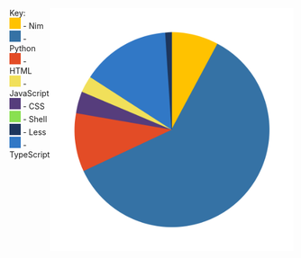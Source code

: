 <div style="display:flex;">

Key:<br>
![Nim](./assets/Nim.svg) - Nim<br>
![Python](./assets/Python.svg) - Python<br>
![HTML](./assets/HTML.svg) - HTML<br>
![JavaScript](./assets/JavaScript.svg) - JavaScript<br>
![CSS](./assets/CSS.svg) - CSS<br>
![Shell](./assets/Shell.svg) - Shell<br>
![Less](./assets/Less.svg) - Less<br>
![TypeScript](./assets/TypeScript.svg) - TypeScript<br>

![Pie Chart](./assets/pie_chart.svg "Pie Chart detailing languages used")
</div>